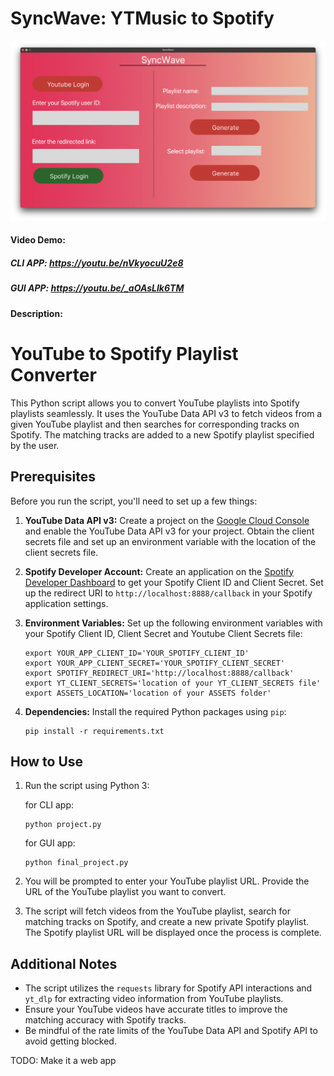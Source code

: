 # SyncWave: YTMusic to Spotify
![screenshot of the gui app](assets/frame0/app.jpg)
#### Video Demo: 
##### CLI APP: https://youtu.be/nVkyocuU2e8
##### GUI APP: https://youtu.be/_aOAsLIk6TM
#### Description: 
# YouTube to Spotify Playlist Converter

This Python script allows you to convert YouTube playlists into Spotify playlists seamlessly. It uses the YouTube Data API v3 to fetch videos from a given YouTube playlist and then searches for corresponding tracks on Spotify. The matching tracks are added to a new Spotify playlist specified by the user.

## Prerequisites

Before you run the script, you'll need to set up a few things:

1. **YouTube Data API v3:** Create a project on the [Google Cloud Console](https://console.developers.google.com/) and enable the YouTube Data API v3 for your project. Obtain the client secrets file and set up an environment variable with the location of the client secrets file.

2. **Spotify Developer Account:** Create an application on the [Spotify Developer Dashboard](https://developer.spotify.com/dashboard/applications) to get your Spotify Client ID and Client Secret. Set up the redirect URI to `http://localhost:8888/callback` in your Spotify application settings.

3. **Environment Variables:** Set up the following environment variables with your Spotify Client ID, Client Secret and Youtube Client Secrets file:

   ```
   export YOUR_APP_CLIENT_ID='YOUR_SPOTIFY_CLIENT_ID'
   export YOUR_APP_CLIENT_SECRET='YOUR_SPOTIFY_CLIENT_SECRET'
   export SPOTIFY_REDIRECT_URI='http://localhost:8888/callback'
   export YT_CLIENT_SECRETS='location of your YT_CLIENT_SECRETS file'
   export ASSETS_LOCATION='location of your ASSETS folder'
   ```

4. **Dependencies:** Install the required Python packages using `pip`:

   ```
   pip install -r requirements.txt
   ```

## How to Use

1. Run the script using Python 3:

   for CLI app:
   ```
   python project.py
   ```
   for GUI app:
   ```
   python final_project.py
   ```

2. You will be prompted to enter your YouTube playlist URL. Provide the URL of the YouTube playlist you want to convert.

3. The script will fetch videos from the YouTube playlist, search for matching tracks on Spotify, and create a new private Spotify playlist. The Spotify playlist URL will be displayed once the process is complete.

## Additional Notes

- The script utilizes the `requests` library for Spotify API interactions and `yt_dlp` for extracting video information from YouTube playlists.
- Ensure your YouTube videos have accurate titles to improve the matching accuracy with Spotify tracks.
- Be mindful of the rate limits of the YouTube Data API and Spotify API to avoid getting blocked.

TODO: Make it a web app

